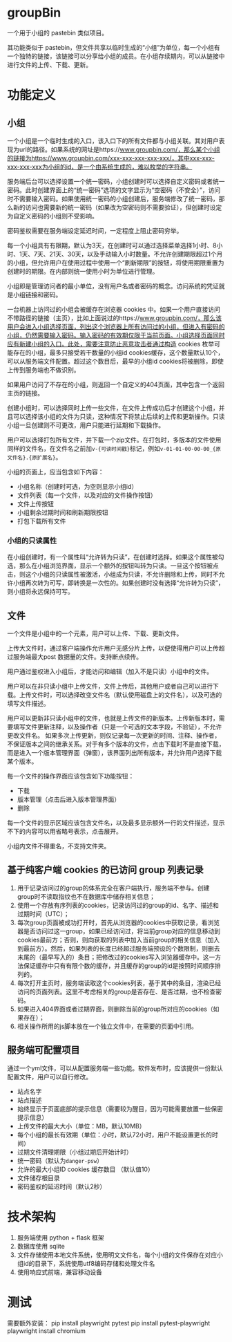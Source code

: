 ﻿# groupBin

一个用于小组的 pastebin 类似项目。

其功能类似于 pastebin，但文件共享以临时生成的“小组”为单位，每一个小组有一个独特的链接，该链接可以分享给小组的成员。在小组存续期内，可以从链接中进行文件的上传、下载、更新。

# 功能定义

## 小组

一个小组是一个临时生成的入口，该入口下的所有文件都与小组关联。其对用户表现为url的路径。如果系统的网址是https://www.groupbin.com/，那么某个小组的链接为https://www.groupbin.com/xxx-xxx-xxx-xxx-xxx/，其中xxx-xxx-xxx-xxx-xxx为小组的id，是一个由系统生成的，难以枚举的字符串。

服务端后台可以选择设置一个统一密码，小组创建时可以选择自定义密码或者统一密码。此时创建界面上的“统一密码”选项的文字显示为“空密码（不安全）”，访问时不需要输入密码。如果使用统一密码的小组创建后，服务端修改了统一密码，那么新的访问也需要新的统一密码（如果改为空密码则不需要验证），但创建时设定为自定义密码的小组则不受影响。

密码鉴权需要在服务端设定延迟时间，一定程度上阻止密码穷举。

每一个小组具有有限期，默认为3天，在创建时可以通过选择菜单选择1小时、8小时、1天、7天、21天、30天，以及手动输入小时数量。不允许创建期限超过1个月的小组，但允许用户在使用过程中使用一个“刷新期限”的按钮，将使用期限重置为创建时的期限。在内部则统一使用小时为单位进行管理。

小组即是管理访问者的最小单位，没有用户名或者密码的概念。访问系统的凭证就是小组链接和密码。

一台机器上访问过的小组会被缓存在浏览器 cookies 中。如果一个用户直接访问不带路径的链接（主页），比如上面说过的https://www.groupbin.com/，那么该用户会进入小组选择页面，列出这个浏览器上所有访问过的小组，但进入有密码的小组，仍然需要输入密码。输入密码的有效期仅限于当前页面。小组选择页面同时应有新建小组的入口。此处，需要注意防止恶意攻击者通过构造 cookies 枚举可能存在的小组，最多只接受若干数量的小组id cookies缓存，这个数量默认10个，可以从服务端文件配置。超过这个数目后，最早的小组id cookies将被删除，即使上传到服务端也不做识别。

如果用户访问了不存在的小组，则返回一个自定义的404页面，其中包含一个返回主页的链接。

创建小组时，可以选择同时上传一些文件，在文件上传成功后才创建这个小组，并且可以选择该小组的文件为只读，这种情况下将禁止后续的上传和更新操作。只读小组一旦创建则不可更改，用户只能进行延期和下载操作。

用户可以选择打包所有文件，并下载一个zip文件。在打包时，多版本的文件使用同样的文件名，在文件名之前加`v-{可读时间戳}`标记，例如`v-01-01-00-00-00_{原文件名}.{原扩展名}`。

小组的页面上，应当包含如下内容：

+ 小组名称（创建时可选，为空则显示小组id）
+ 文件列表（每一个文件，以及对应的文件操作按钮）
+ 文件上传按钮
+ 小组剩余过期时间和刷新期限按钮
+ 打包下载所有文件

### 小组的只读属性

在小组创建时，有一个属性叫“允许转为只读”，在创建时选择。如果这个属性被勾选，那么在小组浏览界面，显示一个额外的按钮叫转为只读。一旦这个按钮被点击，则这个小组的只读属性被激活，小组成为只读，不允许删除和上传，同时不允许小组再次转为可写，即转换是一次性的。如果创建时没有选择“允许转为只读”，则小组将永远保持可写。

## 文件

一个文件是小组中的一个元素，用户可以上传、下载、更新文件。

上传大文件时，通过客户端操作允许用户无感分片上传，以便使得用户可以上传超过服务端最大post 数据量的文件。支持断点续传。

用户通过鉴权进入小组后，才能访问和编辑（加入不是只读）小组中的文件。

用户可以在非只读小组中上传文件，文件上传后，其他用户或者自己可以进行下载。上传文件时，可以选择改变文件名（默认使用磁盘上的文件名），以及可选的填写文件描述。

用户可以更新非只读小组中的文件，也就是上传文件的新版本。上传新版本时，需要填写文件更新注释，以及操作者（只是一个可选的文本字段，不验证），不允许更改文件名。
如果多次上传更新，则仅记录每一次更新的时间、注释、操作者，不保证版本之间的继承关系。对于有多个版本的文件，点击下载时不是直接下载，而是进入一个版本管理界面（弹窗），该界面列出所有版本，并允许用户选择下载某个版本。

每一个文件的操作界面应该包含如下功能按钮：
+ 下载
+ 版本管理（点击后进入版本管理界面）
+ 删除

每一个文件的显示区域应该包含文件名，以及最多显示额外一行的文件描述，显示不下的内容可以用省略号表示，点击展开。

小组内文件不得重名，不支持文件夹。

## 基于纯客户端 cookies 的已访问 group 列表记录

1. 用于记录访问过的group的体系完全在客户端执行，服务端不参与。创建group时不读取指纹也不在数据库中储存相关信息；
2. 使用一个存放有序列表的cookies，记录访问过的group的id、名字、描述和过期时间（UTC）；
3. 每次group页面被成功打开时，首先从浏览器的cookies中获取记录，看浏览器是否访问过这一group，如果已经访问过，将当前group对应的信息移动到cookies最前方；否则，则向获取的列表中加入当前group的相关信息（加入到最前方）。然后，如果列表的长度已经超过服务端预设的个数限制，则删去末尾的（最早写入的）条目；把修改过的cookies写入浏览器缓存中。这一方法保证缓存中只有有限个数的缓存，并且缓存的group的id是按照时间顺序排列的。
4. 每次打开主页时，服务端读取这个cookies列表，基于其中的条目，渲染已经访问的页面列表。这里不考虑相关的group是否存在、是否过期，也不检查密码。
5. 如果进入404界面或者过期界面，则删除当前的group所对应的cookies（如果存在）；
6. 相关操作所用的js脚本放在一个独立文件中，在需要的页面中引用。



## 服务端可配置项目

通过一个yml文件，可以从配置服务端一些功能。软件发布时，应该提供一份默认配置文件，用户可以自行修改。

+ 站点名字
+ 站点描述
+ 始终显示于页面底部的提示信息（需要较为醒目，因为可能需要放置一些保密提示信息）
+ 上传文件的最大大小（单位：MB，默认10MB）
+ 每个小组的最长有效期（单位：小时，默认72小时，用户不能设置更长的时间）
+ 过期文件清理期限（小组过期后开始计时）
+ 统一密码（默认为`danger-psw`）
+ 允许的最大小组ID cookies 缓存数目 （默认值10）
+ 文件储存根目录
+ 密码鉴权的延迟时间（默认2秒）

# 技术架构

1. 服务端使用 python + flask 框架
2. 数据库使用 sqlite
3. 文件存储使用本地文件系统，使用明文文件名，每个小组的文件保存在对应小组id的目录下，系统使用utf8编码存储和处理文件名
4. 使用响应式前端，兼容移动设备

# 测试

需要额外安装：
pip install playwright pytest
pip install pytest-playwright
playwright install chromium

